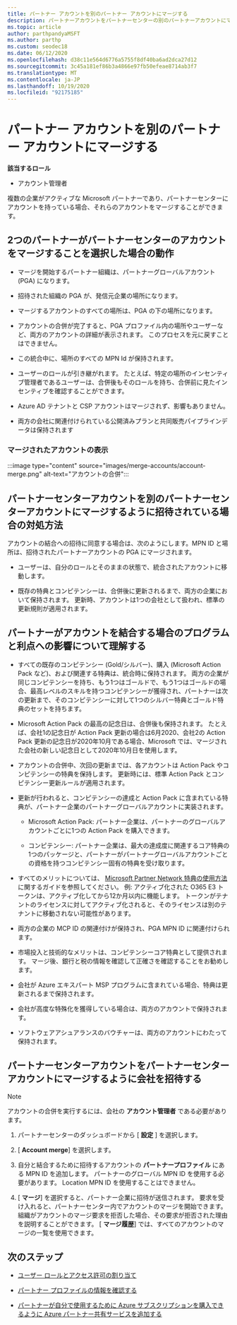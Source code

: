 ```yaml
---
title: パートナー アカウントを別のパートナー アカウントにマージする
description: パートナーアカウントをパートナーセンターの別のパートナーアカウントにマージする方法について説明します。パートナーセンターで、Microsoft パートナーがアクティブである場合に使用します。
ms.topic: article
author: parthpandyaMSFT
ms.author: parthp
ms.custom: seodec18
ms.date: 06/12/2020
ms.openlocfilehash: d38c11e564d6776a5755f8df40ba6ad2dca27d12
ms.sourcegitcommit: 3c45a181ef86b3a4866e97fb50efeae8714ab3f7
ms.translationtype: MT
ms.contentlocale: ja-JP
ms.lasthandoff: 10/19/2020
ms.locfileid: "92175185"
---
```

# <a name="merge-your-partner-account-with-another-partner-account"></a>パートナー アカウントを別のパートナー アカウントにマージする

**該当するロール**

- アカウント管理者

複数の企業がアクティブな Microsoft パートナーであり、パートナーセンターにアカウントを持っている場合、それらのアカウントをマージすることができます。

## <a name="what-happens-when-two-partners-elect-to-merge-their-partner-center-accounts"></a>2つのパートナーがパートナーセンターのアカウントをマージすることを選択した場合の動作

- マージを開始するパートナー組織は、パートナーグローバルアカウント (PGA) になります。

- 招待された組織の PGA が、発信元企業の場所になります。

- マージするアカウントのすべての場所は、PGA の下の場所になります。

- アカウントの合併が完了すると、PGA プロファイル内の場所やユーザーなど、両方のアカウントの詳細が表示されます。 このプロセスを元に戻すことはできません。

- この統合中に、場所のすべての MPN Id が保持されます。

- ユーザーのロールが引き継がれます。 たとえば、特定の場所のインセンティブ管理者であるユーザーは、合併後もそのロールを持ち、合併前に見たインセンティブを確認することができます。

- Azure AD テナントと CSP アカウントはマージされず、影響もありません。

- 両方の会社に関連付けられている公開済みプランと共同販売パイプラインデータは保持されます

### <a name="view-of-merged-accounts"></a>マージされたアカウントの表示

:::image type="content" source="images/merge-accounts/account-merge.png" alt-text="アカウントの合併":::

## <a name="what-to-expect-if-you-have-been-invited-to-merge-your-partner-center-account-with-another-partner-center-account"></a>パートナーセンターアカウントを別のパートナーセンターアカウントにマージするように招待されている場合の対処方法

アカウントの結合への招待に同意する場合は、次のようにします。MPN ID と場所は、招待されたパートナーアカウントの PGA にマージされます。

- ユーザーは、自分のロールとそのままの状態で、統合されたアカウントに移動します。

- 既存の特典とコンピテンシーは、合併後に更新されるまで、両方の企業において保持されます。 更新時、アカウントは1つの会社として扱われ、標準の更新規則が適用されます。

## <a name="understand-the-impacts-to-programs-and-benefits-when-partners-elect-to-merge-accounts"></a>パートナーがアカウントを結合する場合のプログラムと利点への影響について理解する

- すべての既存のコンピテンシー (Gold/シルバー)、購入 (Microsoft Action Pack など)、および関連する特典は、統合時に保持されます。 両方の企業が同じコンピテンシーを持ち、もう1つはゴールドで、もう1つはゴールドの場合、最高レベルのスキルを持つコンピテンシーが獲得され、パートナーは次の更新まで、そのコンピテンシーに対して1つのシルバー特典とゴールド特典のセットを持ちます。 

- Microsoft Action Pack の最高の記念日は、合併後も保持されます。 たとえば、会社1の記念日が Action Pack 更新の場合は6月2020、会社2の Action Pack 更新の記念日が2020年10月である場合、Microsoft では、マージされた会社の新しい記念日として2020年10月日を使用します。

- アカウントの合併中、次回の更新までは、各アカウントは Action Pack やコンピテンシーの特典を保持します。 更新時には、標準 Action Pack とコンピテンシー更新ルールが適用されます。

- 更新が行われると、コンピテンシーの達成と Action Pack に含まれている特典が、パートナー企業のパートナーグローバルアカウントに実装されます。

  - Microsoft Action Pack: パートナー企業は、パートナーのグローバルアカウントごとに1つの Action Pack を購入できます。

  - コンピテンシー: パートナー企業は、最大の達成度に関連するコア特典の1つのパッケージと、パートナーがパートナーグローバルアカウントごとの資格を持つコンピテンシー固有の特典を受け取ります。

- すべてのメリットについては、 [Microsoft Partner Network 特典の使用方法](https://aka.ms/partner-benefits-use-guide)に関するガイドを参照してください。 例: アクティブ化された O365 E3 トークンは、アクティブ化してから12か月以内に機能します。 トークンがテナントのライセンスに対してアクティブ化されると、そのライセンスは別のテナントに移動されない可能性があります。

- 両方の企業の MCP ID の関連付けが保持され、PGA MPN ID に関連付けられます。

- 市場投入と技術的なメリットは、コンピテンシーコア特典として提供されます。 マージ後、銀行と税の情報を確認して正確さを確認することをお勧めします。

- 会社が Azure エキスパート MSP プログラムに含まれている場合、特典は更新されるまで保持されます。

- 会社が高度な特殊化を獲得している場合は、両方のアカウントで保持されます。

- ソフトウェアアシュアランスのバウチャーは、両方のアカウントにわたって保持されます。 

## <a name="invite-a-company-to-merge-their-partner-center-account-with-your-partner-center-account"></a>パートナーセンターアカウントをパートナーセンターアカウントにマージするように会社を招待する

>[!Note]
>アカウントの合併を実行するには、会社の **アカウント管理者** である必要があります。

1. パートナーセンターのダッシュボードから [ **設定** ] を選択します。 

2. [ **Account merge**] を選択します。

3. 自分と結合するために招待するアカウントの **パートナープロファイル** にある MPN ID を追加します。 パートナーのグローバル MPN ID を使用する必要があります。 Location MPN ID を使用することはできません。

4. [ **マージ**] を選択すると、パートナー企業に招待が送信されます。 要求を受け入れると、パートナーセンター内でアカウントのマージを開始できます。 組織がアカウントのマージ要求を拒否した場合、その要求が拒否された理由を説明することができます。 [ **マージ履歴**] では、すべてのアカウントのマージの一覧を使用できます。

## <a name="next-steps"></a>次のステップ

- [ユーザー ロールとアクセス許可の割り当て](permissions-overview.md)

- [パートナー プロファイルの情報を確認する](update-your-partner-profile.md)

- [パートナーが自分で使用するために Azure サブスクリプションを購入できるように Azure パートナー共有サービスを追加する](shared-services.md)
